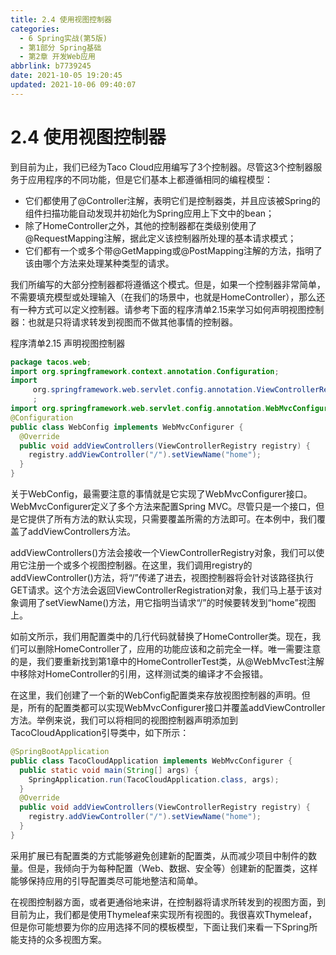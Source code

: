 ```yaml
---
title: 2.4 使用视图控制器
categories: 
  - 6 Spring实战(第5版)
  - 第1部分 Spring基础
  - 第2章 开发Web应用
abbrlink: b7739245
date: 2021-10-05 19:20:45
updated: 2021-10-06 09:40:07
---
```

# 2.4 使用视图控制器
到目前为止，我们已经为Taco Cloud应用编写了3个控制器。尽管这3个控制器服务于应用程序的不同功能，但是它们基本上都遵循相同的编程模型：
- 它们都使用了@Controller注解，表明它们是控制器类，并且应该被Spring的组件扫描功能自动发现并初始化为Spring应用上下文中的bean；
- 除了HomeController之外，其他的控制器都在类级别使用了@RequestMapping注解，据此定义该控制器所处理的基本请求模式；
- 它们都有一个或多个带@GetMapping或@PostMapping注解的方法，指明了该由哪个方法来处理某种类型的请求。

我们所编写的大部分控制器都将遵循这个模式。但是，如果一个控制器非常简单，不需要填充模型或处理输入（在我们的场景中，也就是HomeController），那么还有一种方式可以定义控制器。请参考下面的程序清单2.15来学习如何声明视图控制器：也就是只将请求转发到视图而不做其他事情的控制器。

程序清单2.15 声明视图控制器

```java
package tacos.web;
import org.springframework.context.annotation.Configuration;
import
     org.springframework.web.servlet.config.annotation.ViewControllerRegistry
     ;
import org.springframework.web.servlet.config.annotation.WebMvcConfigurer;
@Configuration
public class WebConfig implements WebMvcConfigurer {
  @Override
  public void addViewControllers(ViewControllerRegistry registry) {
    registry.addViewController("/").setViewName("home");
  }
}
```

关于WebConfig，最需要注意的事情就是它实现了WebMvcConfigurer接口。WebMvcConfigurer定义了多个方法来配置Spring MVC。尽管只是一个接口，但是它提供了所有方法的默认实现，只需要覆盖所需的方法即可。在本例中，我们覆盖了addViewControllers方法。

addViewControllers()方法会接收一个ViewControllerRegistry对象，我们可以使用它注册一个或多个视图控制器。在这里，我们调用registry的addViewController()方法，将“/”传递了进去，视图控制器将会针对该路径执行GET请求。这个方法会返回ViewControllerRegistration对象，我们马上基于该对象调用了setViewName()方法，用它指明当请求“/”的时候要转发到“home”视图上。

如前文所示，我们用配置类中的几行代码就替换了HomeController类。现在，我们可以删除HomeController了，应用的功能应该和之前完全一样。唯一需要注意的是，我们要重新找到第1章中的HomeControllerTest类，从@WebMvcTest注解中移除对HomeController的引用，这样测试类的编译才不会报错。

在这里，我们创建了一个新的WebConfig配置类来存放视图控制器的声明。但是，所有的配置类都可以实现WebMvcConfigurer接口并覆盖addViewController方法。举例来说，我们可以将相同的视图控制器声明添加到TacoCloudApplication引导类中，如下所示：

```java
@SpringBootApplication
public class TacoCloudApplication implements WebMvcConfigurer {
  public static void main(String[] args) {
    SpringApplication.run(TacoCloudApplication.class, args);
  }
  @Override
  public void addViewControllers(ViewControllerRegistry registry) {
    registry.addViewController("/").setViewName("home");
  }
}
```

采用扩展已有配置类的方式能够避免创建新的配置类，从而减少项目中制件的数量。但是，我倾向于为每种配置（Web、数据、安全等）创建新的配置类，这样能够保持应用的引导配置类尽可能地整洁和简单。

在视图控制器方面，或者更通俗地来讲，在控制器将请求所转发到的视图方面，到目前为止，我们都是使用Thymeleaf来实现所有视图的。我很喜欢Thymeleaf，但是你可能想要为你的应用选择不同的模板模型，下面让我们来看一下Spring所能支持的众多视图方案。
